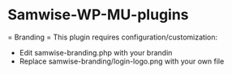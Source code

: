 Samwise-WP-MU-plugins
=============

= Branding =
This plugin requires configuration/customization:
* Edit samwise-branding.php with your brandin
* Replace samwise-branding/login-logo.png with your own file


